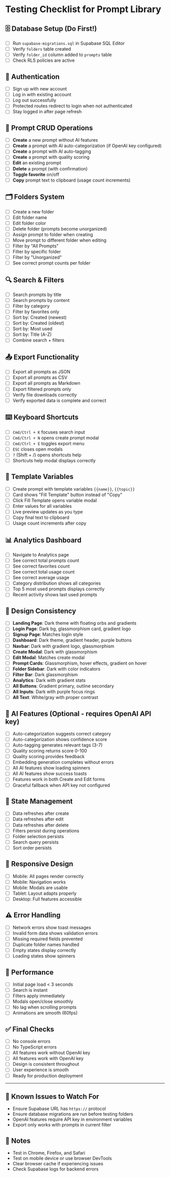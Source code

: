 # Testing Checklist for Prompt Library

## 🗄️ Database Setup (Do First!)
- [ ] Run `supabase-migrations.sql` in Supabase SQL Editor
- [ ] Verify `folders` table created
- [ ] Verify `folder_id` column added to `prompts` table
- [ ] Check RLS policies are active

## 🔐 Authentication
- [ ] Sign up with new account
- [ ] Log in with existing account
- [ ] Log out successfully
- [ ] Protected routes redirect to login when not authenticated
- [ ] Stay logged in after page refresh

## 📝 Prompt CRUD Operations
- [ ] **Create** a new prompt without AI features
- [ ] **Create** a prompt with AI auto-categorization (if OpenAI key configured)
- [ ] **Create** a prompt with AI auto-tagging
- [ ] **Create** a prompt with quality scoring
- [ ] **Edit** an existing prompt
- [ ] **Delete** a prompt (with confirmation)
- [ ] **Toggle favorite** on/off
- [ ] **Copy** prompt text to clipboard (usage count increments)

## 🗂️ Folders System
- [ ] Create a new folder
- [ ] Edit folder name
- [ ] Edit folder color
- [ ] Delete folder (prompts become unorganized)
- [ ] Assign prompt to folder when creating
- [ ] Move prompt to different folder when editing
- [ ] Filter by "All Prompts"
- [ ] Filter by specific folder
- [ ] Filter by "Unorganized"
- [ ] See correct prompt counts per folder

## 🔍 Search & Filters
- [ ] Search prompts by title
- [ ] Search prompts by content
- [ ] Filter by category
- [ ] Filter by favorites only
- [ ] Sort by: Created (newest)
- [ ] Sort by: Created (oldest)
- [ ] Sort by: Most used
- [ ] Sort by: Title (A-Z)
- [ ] Combine search + filters

## 📤 Export Functionality
- [ ] Export all prompts as JSON
- [ ] Export all prompts as CSV
- [ ] Export all prompts as Markdown
- [ ] Export filtered prompts only
- [ ] Verify file downloads correctly
- [ ] Verify exported data is complete and correct

## ⌨️ Keyboard Shortcuts
- [ ] `Cmd/Ctrl + K` focuses search input
- [ ] `Cmd/Ctrl + N` opens create prompt modal
- [ ] `Cmd/Ctrl + E` toggles export menu
- [ ] `ESC` closes open modals
- [ ] `?` (Shift + /) opens shortcuts help
- [ ] Shortcuts help modal displays correctly

## 📝 Template Variables
- [ ] Create prompt with template variables `{{name}}`, `{{topic}}`
- [ ] Card shows "Fill Template" button instead of "Copy"
- [ ] Click Fill Template opens variable modal
- [ ] Enter values for all variables
- [ ] Live preview updates as you type
- [ ] Copy final text to clipboard
- [ ] Usage count increments after copy

## 📊 Analytics Dashboard
- [ ] Navigate to Analytics page
- [ ] See correct total prompts count
- [ ] See correct favorites count
- [ ] See correct total usage count
- [ ] See correct average usage
- [ ] Category distribution shows all categories
- [ ] Top 5 most used prompts displays correctly
- [ ] Recent activity shows last used prompts

## 🎨 Design Consistency
- [ ] **Landing Page**: Dark theme with floating orbs and gradients
- [ ] **Login Page**: Dark bg, glassmorphism card, gradient logo
- [ ] **Signup Page**: Matches login style
- [ ] **Dashboard**: Dark theme, gradient header, purple buttons
- [ ] **Navbar**: Dark with gradient logo, glassmorphism
- [ ] **Create Modal**: Dark with glassmorphism
- [ ] **Edit Modal**: Matches create modal
- [ ] **Prompt Cards**: Glassmorphism, hover effects, gradient on hover
- [ ] **Folder Sidebar**: Dark with color indicators
- [ ] **Filter Bar**: Dark glassmorphism
- [ ] **Analytics**: Dark with gradient stats
- [ ] **All Buttons**: Gradient primary, outline secondary
- [ ] **All Inputs**: Dark with purple focus rings
- [ ] **All Text**: White/gray with proper contrast

## 🤖 AI Features (Optional - requires OpenAI API key)
- [ ] Auto-categorization suggests correct category
- [ ] Auto-categorization shows confidence score
- [ ] Auto-tagging generates relevant tags (3-7)
- [ ] Quality scoring returns score 0-100
- [ ] Quality scoring provides feedback
- [ ] Embedding generation completes without errors
- [ ] All AI features show loading spinners
- [ ] All AI features show success toasts
- [ ] Features work in both Create and Edit forms
- [ ] Graceful fallback when API key not configured

## 🔄 State Management
- [ ] Data refreshes after create
- [ ] Data refreshes after edit
- [ ] Data refreshes after delete
- [ ] Filters persist during operations
- [ ] Folder selection persists
- [ ] Search query persists
- [ ] Sort order persists

## 📱 Responsive Design
- [ ] Mobile: All pages render correctly
- [ ] Mobile: Navigation works
- [ ] Mobile: Modals are usable
- [ ] Tablet: Layout adapts properly
- [ ] Desktop: Full features accessible

## ⚠️ Error Handling
- [ ] Network errors show toast messages
- [ ] Invalid form data shows validation errors
- [ ] Missing required fields prevented
- [ ] Duplicate folder names handled
- [ ] Empty states display correctly
- [ ] Loading states show spinners

## 🚀 Performance
- [ ] Initial page load < 3 seconds
- [ ] Search is instant
- [ ] Filters apply immediately
- [ ] Modals open/close smoothly
- [ ] No lag when scrolling prompts
- [ ] Animations are smooth (60fps)

## ✅ Final Checks
- [ ] No console errors
- [ ] No TypeScript errors
- [ ] All features work without OpenAI key
- [ ] All features work with OpenAI key
- [ ] Design is consistent throughout
- [ ] User experience is smooth
- [ ] Ready for production deployment

---

## 🐛 Known Issues to Watch For
- Ensure Supabase URL has `https://` protocol
- Ensure database migrations are run before testing folders
- OpenAI features require API key in environment variables
- Export only works with prompts in current filter

## 📝 Notes
- Test in Chrome, Firefox, and Safari
- Test on mobile device or use browser DevTools
- Clear browser cache if experiencing issues
- Check Supabase logs for backend errors
